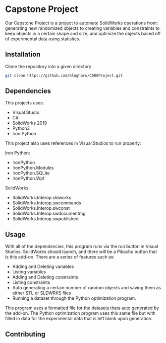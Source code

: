# Capstone Project

Our Capstone Project is a project to automate SolidWorks operations from: generating new randomized objects to creating variables and constraints to keep objects in a certain shape and size, and optimize the objects based off of experimental data using statistics.

## Installation

Clone the repository into a given directory

``` bash
git clone https://github.com/blogharu/CS80Project.git
```

## Dependencies

This projects uses:

- Visual Studio
- C#
- SolidWorks 2019
- Python3
- Iron Python

This project also uses references in Visual Studios to run properly:

Iron Python: 

- IronPython
- IronPython.Modules
- IronPython.SQLite
- IronPython.Wpf

SolidWorks:

- SolidWorks.Interop.sldworks
- SolidWorks.Interop.swcommands
- SolidWorks.Interop.swconst
- SolidWorks.Interop.swdocumentmg
- SolidWorks.Interop.swpublished

## Usage

With all of the dependencies, this program runs via the run button in Visual Studios. SolidWorks should launch, and there will be a Pikachu button that is this add-on. There are a series of features such as:

- Adding and Deleting variables
- Listing variables
- Adding and Deleting constraints
- Listing constraints
- Auto generating a certain number of random objects and saving them as either STL or SLDWRKS files
- Running a dataset through the Python optimization program.

This program uses a formatted file for the datasets thats auto generated by the add-on. The Python optimization program uses this same file but with filled in data for the experimental data that is left blank upon generation.

## Contributing

